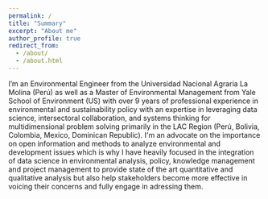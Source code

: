 ```yaml
---
permalink: /
title: "Summary"
excerpt: "About me"
author_profile: true
redirect_from: 
  - /about/
  - /about.html
---
```

I’m an Environmental Engineer from the Universidad Nacional Agraria La Molina (Perú) as well as a Master of Environmental Management from Yale School of Environment (US) with over 9 years of professional experience in environmental and sustainability policy with an expertise in leveraging data science, intersectoral collaboration, and systems thinking for multidimensional problem solving primarily in the LAC Region (Perú, Bolivia, Colombia, Mexico, Dominican Republic). I'm an advocate on the importance on open information and methods to analyze environmental and development issues which is why I have heavily focused in the integration of data science in environmental analysis, policy, knowledge management and project management to provide state of the art quantitative and qualitative analysis but also help stakeholders become more effective in voicing their concerns and fully engage in adressing them.